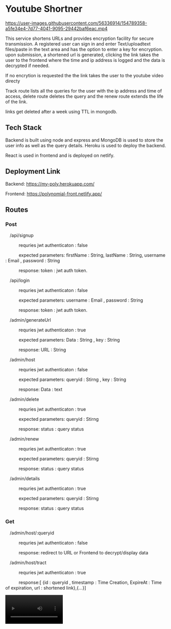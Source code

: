 # Youtube Shortner




https://user-images.githubusercontent.com/56336914/154789358-a5fe34e4-7d77-4041-9095-29442baf6eac.mp4




This service shortens URLs and provides encryption facility for secure transmission.
A registered user can sign in and enter Text/uploadtext files/paste in the text area and has the option to enter a key for encryption.
upon submission, a shortened url is generated, clicking the link takes the user to the frontend where the time and ip address is logged and the data is decrypted if needed.

If no encrytion is requested the the link takes the user to the youtube video directy

Track route lists all the queries for the user with the ip address and time of access,
delete route deletes the query and the renew route extends the life of the link.

links get deleted after a week using TTL in mongodb.

## Tech Stack

Backend is built using node and express and MongoDB is used to store the user info as well as the query details. Heroku is used to deploy the backend.

React is used in frontend and is deployed on netlify.

## Deployment Link 

Backend: https://my-poly.herokuapp.com/


Frontend: https://polynomial-front.netlify.app/

## Routes 

### Post

&emsp;/api/signup

&emsp;&emsp;&emsp;requries jwt authenticaton : false

&emsp;&emsp;&emsp;expected parameters: firstName : String, lastName : String, username : Email , password : String

&emsp;&emsp;&emsp;response: token : jwt auth token.


&emsp;/api/login

&emsp;&emsp;&emsp;requries jwt authenticaton : false

&emsp;&emsp;&emsp;expected parameters: username : Email , password : String

&emsp;&emsp;&emsp;response: token : jwt auth token.


&emsp;/admin/generateUrl

&emsp;&emsp;&emsp;requries jwt authenticaton : true

&emsp;&emsp;&emsp;expected parameters: Data : String , key : String

&emsp;&emsp;&emsp;response: URL : String 


&emsp;/admin/host

&emsp;&emsp;&emsp;requries jwt authenticaton : false

&emsp;&emsp;&emsp;expected parameters: queryid : Stirng , key : String

&emsp;&emsp;&emsp;response: Data : text


&emsp;/admin/delete

&emsp;&emsp;&emsp;requries jwt authenticaton : true

&emsp;&emsp;&emsp;expected parameters: queryid : Stirng 

&emsp;&emsp;&emsp;response: status : query status


&emsp;/admin/renew

&emsp;&emsp;&emsp;requries jwt authenticaton : true

&emsp;&emsp;&emsp;expected parameters: queryid : Stirng 

&emsp;&emsp;&emsp;response: status : query status


&emsp;/admin/details

&emsp;&emsp;&emsp;requries jwt authenticaton : true

&emsp;&emsp;&emsp;expected parameters: queryid : Stirng 

&emsp;&emsp;&emsp;response: status : query status

### Get 


&emsp;/admin/host/:queryid

&emsp;&emsp;&emsp;requries jwt authenticaton : false

&emsp;&emsp;&emsp;response: redirect to URL or Frontend to decrypt/display data


&emsp;/admin/host/tract

&emsp;&emsp;&emsp;requries jwt authenticaton : true

&emsp;&emsp;&emsp;response:[ {id : queryid , timestamp : Time Creation, ExpireAt : Time of expiration, url : shortened link},{...}]


<video src='https://github.com/Codemonk-adi/urlshortner/blob/master/Polynomial-Demo.mp4' width=180/>

![Demo Video](https://github.com/Codemonk-adi/urlshortner/blob/master/Polynomial-Demo.mp4)
![Home Page](https://github.com/Codemonk-adi/urlshortner/blob/master/Home-page.png)
![Signup](https://github.com/Codemonk-adi/urlshortner/blob/master/signup-page.png)

  

